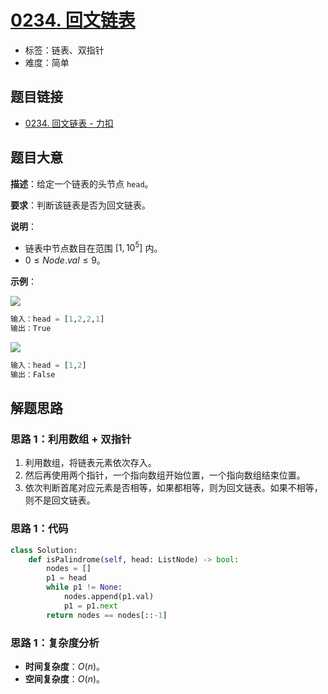 # [0234. 回文链表](https://leetcode.cn/problems/palindrome-linked-list/)

- 标签：链表、双指针
- 难度：简单

## 题目链接

- [0234. 回文链表 - 力扣](https://leetcode.cn/problems/palindrome-linked-list/)

## 题目大意

**描述**：给定一个链表的头节点 `head`。

**要求**：判断该链表是否为回文链表。

**说明**：

- 链表中节点数目在范围 $[1, 10^5]$ 内。
- $0 \le Node.val \le 9$。

**示例**：

![](https://assets.leetcode.com/uploads/2021/03/03/pal1linked-list.jpg)

```python
输入：head = [1,2,2,1]
输出：True
```

![](https://assets.leetcode.com/uploads/2021/03/03/pal2linked-list.jpg)

```python
输入：head = [1,2]
输出：False
```

## 解题思路

### 思路 1：利用数组 + 双指针

1. 利用数组，将链表元素依次存入。
2. 然后再使用两个指针，一个指向数组开始位置，一个指向数组结束位置。
3. 依次判断首尾对应元素是否相等，如果都相等，则为回文链表。如果不相等，则不是回文链表。

### 思路 1：代码

```python
class Solution:
    def isPalindrome(self, head: ListNode) -> bool:
        nodes = []
        p1 = head
        while p1 != None:
            nodes.append(p1.val)
            p1 = p1.next
        return nodes == nodes[::-1]
```

### 思路 1：复杂度分析

- **时间复杂度**：$O(n)$。
- **空间复杂度**：$O(n)$。

